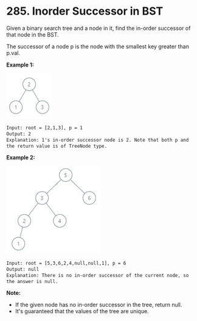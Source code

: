 # 285. Inorder Successor in BST
Given a binary search tree and a node in it, find the in-order successor of that node in the BST.

The successor of a node p is the node with the smallest key greater than p.val.

 

**Example 1:**

![alt example](285_example_1.png)
```
Input: root = [2,1,3], p = 1
Output: 2
Explanation: 1's in-order successor node is 2. Note that both p and the return value is of TreeNode type.
```

**Example 2:**

![alt example2](285_example_2.png)
```
Input: root = [5,3,6,2,4,null,null,1], p = 6
Output: null
Explanation: There is no in-order successor of the current node, so the answer is null.
```
**Note:**
 - If the given node has no in-order successor in the tree, return null.
 - It's guaranteed that the values of the tree are unique.

